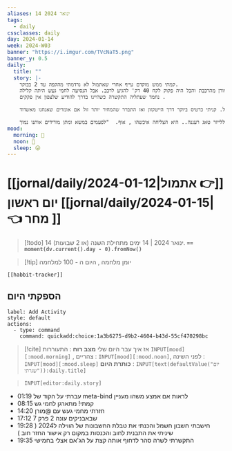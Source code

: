 ```yaml
---
aliases: 14 ינואר 2024
tags:
  - daily
cssclasses: daily
day: 2024-01-14
week: 2024-W03
banner: "https://i.imgur.com/TVcNaT5.png"
banner_y: 0.5
daily:
  title: ""
  story: |-
    קמתי ממש מוקדם עייף אחרי שאתמול לא נרדמתי מהקפה עד 2 בבוקר. 
    יצאתי להביא את מורן מהרכבת והכל היה פקוק לקח 40 דק' להגיע לרכב. אבל הנסיעה לחמי געש היתה קלילה. 
    נחמד שעתליה התקשרה כשהיינו בדרך להודיע שלצפון אין פקקים . 

    בחמי געש היה נחמד סך הכל. קניתי כרטיס ביוקר דרך הייטקזון ואז התברר שהמחיר יותר זול אם אומרים שאנחנו מאשדוד.. 

    נחתי וענבר שלחה הודעות לשכנע אותי להגיע ללייזר טאג רעננה.. היא הצליחה איכשהו , אוף.  "לפעמים במשא ומתן מורידים אותנו נמוך" 
mood:
  morning: 🙂
  noon: 🙂
  sleep: 😛
---
```


# [[jornal/daily/2024-01-12|אתמול 👉]] יום ראשון  [[jornal/daily/2024-01-15|👈 מחר ]]

 

> [!todo]  14 ינואר 2024 |  14 ימים מתחילת השנה (או 2 שבועות).
>  **`== moment(dv.current().day - 0).fromNow()`**

> [!tip]  יומן מלחמה , היום ה - 100 למלחמה

```meta-bind-embed
[[habbit-tracker]]
```

## הספקתי היום

```meta-bind-button
label: Add Activity
style: default
actions: 
  - type: command
    command: quickadd:choice:1a3b6275-d9b2-4604-b43d-55cf470298bc

```

> [!cite] אז איך עבר היום שלי
> **מצב רוח** :  התעוררות `INPUT[mood][:mood.morning]` , צהריים : `INPUT[mood][:mood.noon]`,  לפני השינה :  `INPUT[mood][:mood.sleep]`
> **כותרת היום** : `INPUT[text(defaultValue("יום שגרתי")):daily.title]`

> ```meta-bind
> INPUT[editor:daily.story]
> ```
- 01:19 עברתי על הקוד של meta-bind לראות אם אמצע משהו מעניין 
- 08:15 קמתי! מתארגן לחמי גש 
- 14:20 חזרתי מחמי געש עם @מורן 
- 17:12 שבאבניקים עונה 2 פרק 7 
- 19:28 חישבתי חשבון חשמל והכנתי את טבלת החשבונות של הווילה ל2024 ( שיניתי את התבנית לחוב והכנסות במקום רק אישור החזר חוב )  
- 19:35 התקשרתי לשרה סהר לדחוף אותה קצת על הג'אם אצלי בחמישי 
